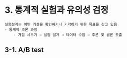# 3. 통계적 실험과 유의성 검정
```
실험설계는 어떤 가설을 확인하거나 기각하기 위한 목표를 갖고 있음
- 통계적 추론 과정
	- 가설 세우기 → 실험 설계 → 데이터 수집 → 추론 및 결론 도출
```

## 3-1. A/B test